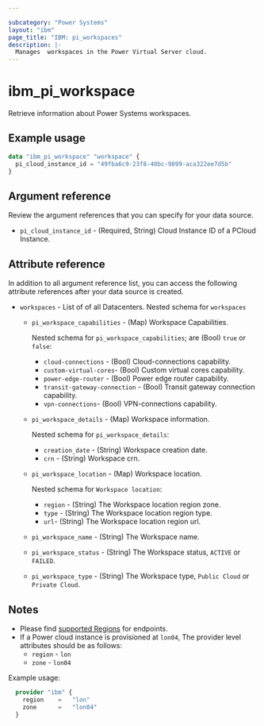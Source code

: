 ```yaml
---

subcategory: "Power Systems"
layout: "ibm"
page_title: "IBM: pi_workspaces"
description: |-
  Manages  workspaces in the Power Virtual Server cloud.
---
```


# ibm_pi_workspace

Retrieve information about  Power Systems workspaces.

## Example usage

```terraform
data "ibm_pi_workspace" "workspace" {
  pi_cloud_instance_id = "49fba6c9-23f8-40bc-9899-aca322ee7d5b"
}
```
  
## Argument reference

Review the argument references that you can specify for your data source.

- `pi_cloud_instance_id` - (Required, String) Cloud Instance ID of a PCloud Instance.

## Attribute reference

In addition to all argument reference list, you can access the following attribute references after your data source is created.

- `workspaces` - List of of all Datacenters.
  Nested schema for `workspaces`
  - `pi_workspace_capabilities` - (Map) Workspace Capabilities.

    Nested schema for `pi_workspace_capabilities`; are (Bool) `true` or `false`:
    - `cloud-connections` - (Bool) Cloud-connections capability.
    - `custom-virtual-cores`- (Bool) Custom virtual cores capability.
    - `power-edge-router` - (Bool) Power edge router capability.
    - `transit-gateway-connection` - (Bool) Transit gateway connection capability.
    - `vpn-connections`- (Bool) VPN-connections capability.

  - `pi_workspace_details` - (Map) Workspace information.

     Nested schema for `pi_workspace_details`:
    - `creation_date` - (String) Workspace creation date.
    - `crn` - (String) Workspace crn.
  - `pi_workspace_location` - (Map) Workspace location.

    Nested schema for `Workspace location`:
    - `region` - (String) The Workspace location region zone.
    - `type` - (String) The Workspace location region type.
    - `url`- (String) The Workspace location region url.
  - `pi_workspace_name` - (String) The Workspace name.
  - `pi_workspace_status` - (String) The Workspace status, `ACTIVE` or `FAILED`.
  - `pi_workspace_type` - (String) The Workspace type, `Public Cloud` or `Private Cloud`.

## Notes

- Please find [supported Regions](https://cloud.ibm.com/apidocs/power-cloud#endpoint) for endpoints.
- If a Power cloud instance is provisioned at `lon04`, The provider level attributes should be as follows:
  - `region` - `lon`
  - `zone` - `lon04`

Example usage:

  ```terraform
    provider "ibm" {
      region    =   "lon"
      zone      =   "lon04"
    }
  ```

